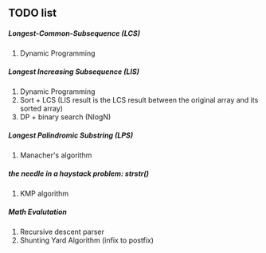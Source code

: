 TODO list
---

##### Longest-Common-Subsequence (LCS)

1. Dynamic Programming

##### Longest Increasing Subsequence (LIS)

1. Dynamic Programming
2. Sort + LCS (LIS result is the LCS result between the original array and its sorted array)
3. DP + binary search (NlogN)

##### Longest Palindromic Substring (LPS)
1. Manacher's algorithm

##### the needle in a haystack problem: strstr()
1. KMP algorithm

##### Math Evalutation
1. Recursive descent parser
2. Shunting Yard Algorithm (infix to postfix)




